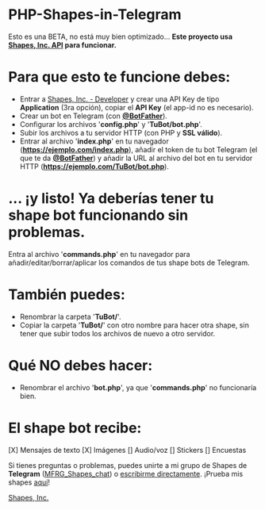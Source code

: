 # PHP-Shapes-in-Telegram
Esto es una BETA, no está muy bien optimizado...
**Este proyecto usa [Shapes, Inc. API](https://github.com/shapesinc/shapes-api) para funcionar.**

# Para que esto te funcione debes:
- Entrar a [Shapes, Inc. - Developer](https://shapes.inc/developer) y crear una API Key de tipo **Application** (3ra opción), copiar el **API Key** (el app-id no es necesario).
- Crear un bot en Telegram (con [**@BotFather**](https://t.me/BotFather)).
- Configurar los archivos '**config.php**' y '**TuBot/bot.php**'.
- Subir los archivos a tu servidor HTTP (con PHP y **SSL válido**).
- Entrar al archivo '**index.php**' en tu navegador (**https://ejemplo.com/index.php**), añadir el token de tu bot Telegram (el que te da [**@BotFather**](https://t.me/BotFather)) y añadir la URL al archivo del bot en tu servidor HTTP (**https://ejemplo.com/TuBot/bot.php**).
# ... ¡y listo! Ya deberías tener tu shape bot funcionando sin problemas.
Entra al archivo '**commands.php**' en tu navegador para añadir/editar/borrar/aplicar los comandos de tus shape bots de Telegram.

# También puedes:
- Renombrar la carpeta '**TuBot/**'.
- Copiar la carpeta '**TuBot/**' con otro nombre para hacer otra shape, sin tener que subir todos los archivos de nuevo a otro servidor.

# Qué NO debes hacer:
- Renombrar el archivo '**bot.php**', ya que '**commands.php**' no funcionaría bien.

# El shape bot recibe:
[X] Mensajes de texto
[X] Imágenes
[] Audio/voz
[] Stickers
[] Encuestas

Si tienes preguntas o problemas, puedes unirte a mi grupo de Shapes de **Telegram** ([MFRG_Shapes_chat](https://t.me/MFRG_Shapes)) o [escribirme directamente](https://t.me/MarcosFRGames).
¡Prueba mis shapes [aquí](https://t.me/MFRG_Shapes)!

[Shapes, Inc.](https://shapes.inc)
